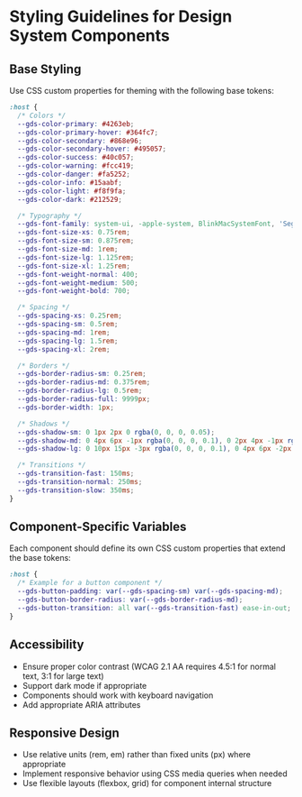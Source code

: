 # Styling Guidelines for Design System Components

## Base Styling

Use CSS custom properties for theming with the following base tokens:

```css
:host {
  /* Colors */
  --gds-color-primary: #4263eb;
  --gds-color-primary-hover: #364fc7;
  --gds-color-secondary: #868e96;
  --gds-color-secondary-hover: #495057;
  --gds-color-success: #40c057;
  --gds-color-warning: #fcc419;
  --gds-color-danger: #fa5252;
  --gds-color-info: #15aabf;
  --gds-color-light: #f8f9fa;
  --gds-color-dark: #212529;

  /* Typography */
  --gds-font-family: system-ui, -apple-system, BlinkMacSystemFont, 'Segoe UI', Roboto, Oxygen, Ubuntu, Cantarell, 'Open Sans', 'Helvetica Neue', sans-serif;
  --gds-font-size-xs: 0.75rem;
  --gds-font-size-sm: 0.875rem;
  --gds-font-size-md: 1rem;
  --gds-font-size-lg: 1.125rem;
  --gds-font-size-xl: 1.25rem;
  --gds-font-weight-normal: 400;
  --gds-font-weight-medium: 500;
  --gds-font-weight-bold: 700;

  /* Spacing */
  --gds-spacing-xs: 0.25rem;
  --gds-spacing-sm: 0.5rem;
  --gds-spacing-md: 1rem;
  --gds-spacing-lg: 1.5rem;
  --gds-spacing-xl: 2rem;

  /* Borders */
  --gds-border-radius-sm: 0.25rem;
  --gds-border-radius-md: 0.375rem;
  --gds-border-radius-lg: 0.5rem;
  --gds-border-radius-full: 9999px;
  --gds-border-width: 1px;

  /* Shadows */
  --gds-shadow-sm: 0 1px 2px 0 rgba(0, 0, 0, 0.05);
  --gds-shadow-md: 0 4px 6px -1px rgba(0, 0, 0, 0.1), 0 2px 4px -1px rgba(0, 0, 0, 0.06);
  --gds-shadow-lg: 0 10px 15px -3px rgba(0, 0, 0, 0.1), 0 4px 6px -2px rgba(0, 0, 0, 0.05);

  /* Transitions */
  --gds-transition-fast: 150ms;
  --gds-transition-normal: 250ms;
  --gds-transition-slow: 350ms;
}
```

## Component-Specific Variables

Each component should define its own CSS custom properties that extend the base tokens:

```css
:host {
  /* Example for a button component */
  --gds-button-padding: var(--gds-spacing-sm) var(--gds-spacing-md);
  --gds-button-border-radius: var(--gds-border-radius-md);
  --gds-button-transition: all var(--gds-transition-fast) ease-in-out;
}
```

## Accessibility

- Ensure proper color contrast (WCAG 2.1 AA requires 4.5:1 for normal text, 3:1 for large text)
- Support dark mode if appropriate
- Components should work with keyboard navigation
- Add appropriate ARIA attributes

## Responsive Design

- Use relative units (rem, em) rather than fixed units (px) where appropriate
- Implement responsive behavior using CSS media queries when needed
- Use flexible layouts (flexbox, grid) for component internal structure